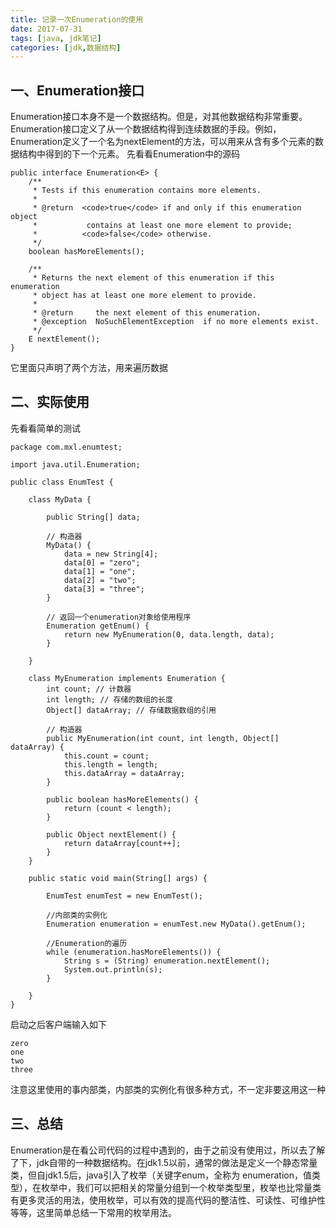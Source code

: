 ```yaml
---
title: 记录一次Enumeration的使用
date: 2017-07-31
tags: [java, jdk笔记]
categories: [jdk,数据结构]
---
```


## 一、Enumeration接口 
Enumeration接口本身不是一个数据结构。但是，对其他数据结构非常重要。 Enumeration接口定义了从一个数据结构得到连续数据的手段。例如，Enumeration定义了一个名为nextElement的方法，可以用来从含有多个元素的数据结构中得到的下一个元素。 
先看看Enumeration中的源码
```
public interface Enumeration<E> {
    /**
     * Tests if this enumeration contains more elements.
     *
     * @return  <code>true</code> if and only if this enumeration object
     *           contains at least one more element to provide;
     *          <code>false</code> otherwise.
     */
    boolean hasMoreElements();

    /**
     * Returns the next element of this enumeration if this enumeration
     * object has at least one more element to provide.
     *
     * @return     the next element of this enumeration.
     * @exception  NoSuchElementException  if no more elements exist.
     */
    E nextElement();
}
```
它里面只声明了两个方法，用来遍历数据
## 二、实际使用
先看看简单的测试
```
package com.mxl.enumtest;

import java.util.Enumeration;

public class EnumTest {

	class MyData {

		public String[] data;

		// 构造器
		MyData() {
			data = new String[4];
			data[0] = "zero";
			data[1] = "one";
			data[2] = "two";
			data[3] = "three";
		}

		// 返回一个enumeration对象给使用程序
		Enumeration getEnum() {
			return new MyEnumeration(0, data.length, data);
		}

	}

	class MyEnumeration implements Enumeration {
		int count; // 计数器
		int length; // 存储的数组的长度
		Object[] dataArray; // 存储数据数组的引用

		// 构造器
		public MyEnumeration(int count, int length, Object[] dataArray) {
			this.count = count;
			this.length = length;
			this.dataArray = dataArray;
		}

		public boolean hasMoreElements() {
			return (count < length);
		}

		public Object nextElement() {
			return dataArray[count++];
		}
	}

	public static void main(String[] args) {

		EnumTest enumTest = new EnumTest();

		//内部类的实例化
		Enumeration enumeration = enumTest.new MyData().getEnum();

		//Enumeration的遍历
		while (enumeration.hasMoreElements()) {
			String s = (String) enumeration.nextElement();
			System.out.println(s);
		}

	}
}

```
启动之后客户端输入如下
```
zero
one
two
three

```
注意这里使用的事内部类，内部类的实例化有很多种方式，不一定非要这用这一种

## 三、总结
Enumeration是在看公司代码的过程中遇到的，由于之前没有使用过，所以去了解了下，jdk自带的一种数据结构。在jdk1.5以前，通常的做法是定义一个静态常量类，但自jdk1.5后，java引入了枚举（关键字enum，全称为 enumeration，值类型），在枚举中，我们可以把相关的常量分组到一个枚举类型里，枚举也比常量类有更多灵活的用法，使用枚举，可以有效的提高代码的整洁性、可读性、可维护性等等，这里简单总结一下常用的枚举用法。